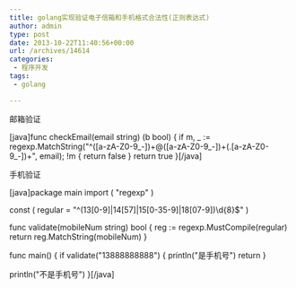 ```yaml
---
title: golang实现验证电子信箱和手机格式合法性(正则表达式)
author: admin
type: post
date: 2013-10-22T11:40:56+00:00
url: /archives/14614
categories:
 - 程序开发
tags:
 - golang

---
```

邮箱验证

[java]func checkEmail(email string) (b bool) {
if m, _ := regexp.MatchString("^([a-zA-Z0-9\_-])+@([a-zA-Z0-9\_-])+(.[a-zA-Z0-9_-])+", email); !m {
return false
}
return true
}[/java]

手机验证

[java]package main
import (
"regexp"
)

const (
regular = "^(13[0-9]|14[57]|15[0-35-9]|18[07-9])\\d{8}$"
)

func validate(mobileNum string) bool {
reg := regexp.MustCompile(regular)
return reg.MatchString(mobileNum)
}

func main() {
if validate("13888888888") {
println("是手机号")
return
}

println("不是手机号")
}[/java]